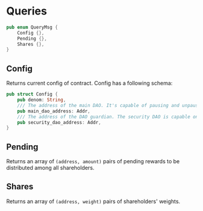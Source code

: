 # Queries

```rust
pub enum QueryMsg {
    Config {},
    Pending {},
    Shares {},
}
```

## Config

Returns current config of contract. Config has a following schema:

```rust
pub struct Config {
    pub denom: String,
    /// The address of the main DAO. It's capable of pausing and unpausing the contract
    pub main_dao_address: Addr,
    /// The address of the DAO guardian. The security DAO is capable only of pausing the contract.
    pub security_dao_address: Addr,
}
```

## Pending

Returns an array of `(address, amount)` pairs of pending rewards to be distributed among all shareholders.

## Shares

Returns an array of `(address, weight)` pairs of shareholders' weights.
